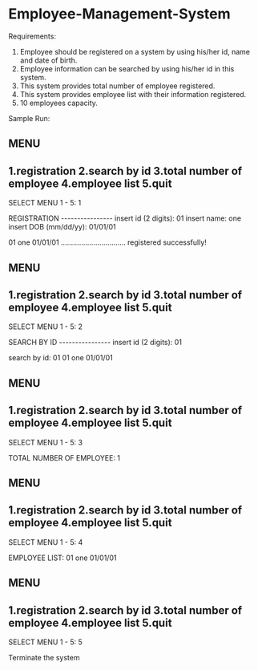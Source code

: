 # Employee-Management-System
Requirements:
1. Employee should be registered on a system by using his/her id, name and date of birth.
2. Employee information can be searched by using his/her id in this system.
3. This system provides total number of employee registered.
4. This system provides employee list with their information registered.
5. 10 employees capacity.


Sample Run:  


MENU 
----------------------------
1.registration
2.search by id
3.total number of employee
4.employee list
5.quit
---------------------------------
SELECT MENU 1 - 5: 1

REGISTRATION ----------------
insert id (2 digits): 01
insert name: one
insert DOB (mm/dd/yy): 01/01/01

01 one 01/01/01  ................................ registered successfully!

MENU 
----------------------------
1.registration
2.search by id
3.total number of employee
4.employee list
5.quit
---------------------------------
SELECT MENU 1 - 5: 2

SEARCH BY ID ----------------
insert id (2 digits): 01

search by id: 01
01 one 01/01/01

MENU 
----------------------------
1.registration
2.search by id
3.total number of employee
4.employee list
5.quit
---------------------------------
SELECT MENU 1 - 5: 3

TOTAL NUMBER OF EMPLOYEE: 1

MENU 
----------------------------
1.registration
2.search by id
3.total number of employee
4.employee list
5.quit
---------------------------------
SELECT MENU 1 - 5: 4

EMPLOYEE LIST: 
01 one 01/01/01

MENU 
----------------------------
1.registration
2.search by id
3.total number of employee
4.employee list
5.quit
---------------------------------
SELECT MENU 1 - 5: 5

Terminate the system
